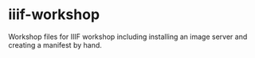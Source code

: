 # iiif-workshop
Workshop files for IIIF workshop including installing an image server and creating a manifest by hand. 
